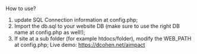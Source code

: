How to use?
1. update SQL Connection information at config.php;
2. Import the db.sql to your website DB (make sure to use the right DB name at config.php as well!);
3. If site at a sub folder (for example htdocs/folder), modify the WEB_PATH at config.php;
 Live demo:
 https://dcohen.net/aimpact
